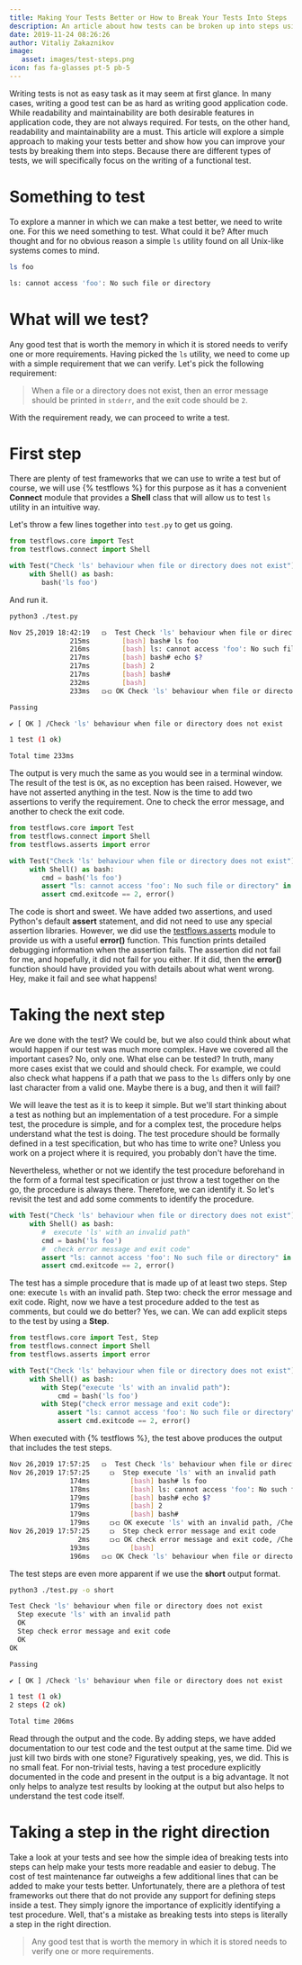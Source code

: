 ```yaml
---
title: Making Your Tests Better or How to Break Your Tests Into Steps
description: An article about how tests can be broken up into steps using TestFlows
date: 2019-11-24 08:26:26
author: Vitaliy Zakaznikov
image:
   asset: images/test-steps.png
icon: fas fa-glasses pt-5 pb-5
---
```


Writing tests is not as easy task as it may seem at first glance.
In many cases, writing a good test can be as hard as writing
good application code.
While readability and maintainability are both desirable features in application code, they are not always required.
For tests, on the other hand, readability and maintainability are a must.<!-- more -->
This article will explore a simple approach to making your tests better
and show how you can improve your tests by breaking them into steps.
Because there are different types of tests, we will specifically focus
on the writing of a functional test.

# Something to test

To explore a manner in which we can make a test better, we need to write one. For this
we need something to test. What could it be? After much thought and for no
obvious reason a simple `ls` utility found on all Unix-like systems comes to mind.

```bash
ls foo
```
```bash
ls: cannot access 'foo': No such file or directory
```

# What will we test?

Any good test that is worth the memory in which it is stored needs to verify one or more requirements. Having picked
the `ls` utility, we need to come up with a simple requirement
that we can verify. Let's pick the following requirement:

> When a file or a directory does not exist, then an error message should
> be printed in `stderr`, and the exit code should be `2`.

With the requirement ready, we can proceed to write a test.

# First step

There are plenty of test frameworks that we can use to write a test but
of course, we will use {% testflows %} for this purpose as it
has a convenient **Connect** module that provides a **Shell** class
that will allow us to test `ls` utility in an intuitive way.

Let's throw a few lines together into `test.py` to get us going.

```python
from testflows.core import Test
from testflows.connect import Shell

with Test("Check 'ls' behaviour when file or directory does not exist"):
     with Shell() as bash:
        bash('ls foo')
```

And run it.

```bash
python3 ./test.py
```
```bash
Nov 25,2019 18:42:19   ⟥  Test Check 'ls' behaviour when file or directory does not exist
               215ms        [bash] bash# ls foo
               216ms        [bash] ls: cannot access 'foo': No such file or directory
               217ms        [bash] bash# echo $?
               217ms        [bash] 2
               217ms        [bash] bash#
               232ms        [bash]
               233ms   ⟥⟤ OK Check 'ls' behaviour when file or directory does not exist, /Check 'ls' behaviour when file or directory does not exist

Passing

✔ [ OK ] /Check 'ls' behaviour when file or directory does not exist

1 test (1 ok)

Total time 233ms
```

The output is very much the same as you would see in a terminal window.
The result of the test is `OK`, as no exception has been raised. However,
we have not asserted anything in the test. Now is the time to add two
assertions to verify the requirement.
One to check the error message, and another to check the exit code.

```python
from testflows.core import Test
from testflows.connect import Shell
from testflows.asserts import error

with Test("Check 'ls' behaviour when file or directory does not exist"):
     with Shell() as bash:
        cmd = bash('ls foo')
        assert "ls: cannot access 'foo': No such file or directory" in cmd.output, error()
        assert cmd.exitcode == 2, error()
```

The code is short and sweet. We have added two assertions, and used Python's default **assert**
statement, and did not need to use any special assertion libraries. However, we did use the [testflows.asserts](https://github.com/testflows/TestFlows-Asserts)
module to provide us with a useful **error()** function. This function prints detailed debugging
information when the assertion fails. The assertion did not fail for me, and hopefully,
it did not fail for you either. If it did, then the **error()** function should have provided you with
details about what went wrong. Hey, make it fail and see what happens!

# Taking the next step

Are we done with the test? We could be, but we also could think about what would happen if our
test was much more complex. Have we covered all the important cases? No, only one.
What else can be tested? In truth, many more cases exist that we could and should check.
For example, we could also check what happens if a path that we pass to the `ls` differs only
by one last character from a valid one. Maybe there is a bug, and then it will fail?

We will leave the test as it is to keep it simple. But we'll start thinking about
a test as nothing but an implementation of a test procedure. For a simple test,
the procedure is simple, and for a complex test, the procedure helps
understand what the test is doing. The test procedure should be
formally defined in a test specification, but who has time to write one?
Unless you work on a project where it is required, you probably don't have the time.

Nevertheless, whether or not we identify the test procedure beforehand in the form of a formal
test specification or just throw a test together on the go, the procedure
is always there. Therefore, we can identify it.
So let's revisit the test and add some comments to identify the procedure.

```python
with Test("Check 'ls' behaviour when file or directory does not exist"):
     with Shell() as bash:
        #  execute 'ls' with an invalid path"
        cmd = bash('ls foo')
        #  check error message and exit code"
        assert "ls: cannot access 'foo': No such file or directory" in cmd.output, error()
        assert cmd.exitcode == 2, error()
```

The test has a simple procedure that is made up of at least two steps.
Step one: execute `ls` with an invalid path. Step two: check the error message and exit code.
Right, now we have a test procedure added to the test as comments, but could we do better?
Yes, we can. We can add explicit steps to the test by using a **Step**.

```python
from testflows.core import Test, Step
from testflows.connect import Shell
from testflows.asserts import error

with Test("Check 'ls' behaviour when file or directory does not exist"):
     with Shell() as bash:
        with Step("execute 'ls' with an invalid path"):
            cmd = bash('ls foo')
        with Step("check error message and exit code"):
            assert "ls: cannot access 'foo': No such file or directory" in cmd.output, error()
            assert cmd.exitcode == 2, error()
```

When executed with {% testflows %}, the test above produces the output that includes
the test steps.

```bash
Nov 26,2019 17:57:25   ⟥  Test Check 'ls' behaviour when file or directory does not exist
Nov 26,2019 17:57:25     ⟥  Step execute 'ls' with an invalid path
               174ms          [bash] bash# ls foo
               178ms          [bash] ls: cannot access 'foo': No such file or directory
               179ms          [bash] bash# echo $?
               179ms          [bash] 2
               179ms          [bash] bash#
               179ms     ⟥⟤ OK execute 'ls' with an invalid path, /Check 'ls' behaviour when file or directory does not exist/execute 'ls' with an invalid path
Nov 26,2019 17:57:25     ⟥  Step check error message and exit code
                 2ms     ⟥⟤ OK check error message and exit code, /Check 'ls' behaviour when file or directory does not exist/check error message and exit code
               193ms          [bash]
               196ms   ⟥⟤ OK Check 'ls' behaviour when file or directory does not exist, /Check 'ls' behaviour when file or directory does not exist
```

The test steps are even more apparent if we use the **short** output format.

```bash
python3 ./test.py -o short
```
```bash
Test Check 'ls' behaviour when file or directory does not exist
  Step execute 'ls' with an invalid path
  OK
  Step check error message and exit code
  OK
OK

Passing

✔ [ OK ] /Check 'ls' behaviour when file or directory does not exist

1 test (1 ok)
2 steps (2 ok)

Total time 206ms
```

Read through the output and the code. By adding steps, we have added documentation to our test code
and the test output at the same time. Did we just kill two birds with one stone?
Figuratively speaking, yes, we did.
This is no small feat. For non-trivial tests, having a test procedure explicitly
documented in the code and present in the output is a big advantage.
It not only helps to analyze test results by looking at the output but also
helps to understand the test code itself.

# Taking a step in the right direction

Take a look at your tests and see how the simple idea of breaking tests into steps
can help make your tests more readable and easier to debug.
The cost of test maintenance far outweighs a few additional lines
that can be added to make your tests better. Unfortunately, there are a plethora
of test frameworks out there that do not provide any support for defining steps
 inside a test. They simply ignore the importance of explicitly identifying
a test procedure. Well, that's a mistake as breaking tests into steps
is literally a step in the right direction.


> Any good test that is worth the memory in which it is stored needs to verify one or more requirements.






